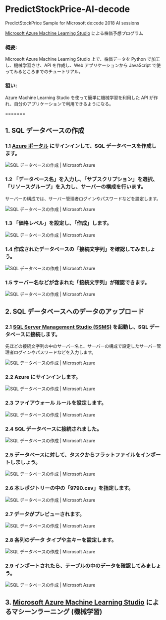 # PredictStockPrice-AI-decode
PredictStockPrice Sample for Microsoft de:code 2018 AI sessions

[Microsoft Azure Machine Learning Studio](https://studio.azureml.net) による株価予想プログラム

### 概要:
Microsoft Azure Machine Learning Studio 上で、株価データを Python で加工し、機械学習させ、API を作成し、Web アプリケーションから JavaScript で使ってみるところまでのチュートリアル。

### 狙い:
Azure Machine Learning Studio を使って簡単に機械学習を利用した API が作れ、自分のアプリケーションで利用できるようになる。

=======
## 1. SQL データベースの作成

### 1.1 [Azure ポータル](https://portal.azure.com) にサインインして、SQL データベースを作成します。

![SQL データベースの作成 | Microsoft Azure](https://github.com/Fujiwo/PredictStockPrice-AI-decode/blob/master/images/2018-05-12%20(04).png?raw=true "SQL データベースの作成 | Microsoft Azure")

### 1.2 「データベース名」を入力し、「サブスクリプション」を選択、「リソースグループ」を入力し、サーバーの構成を行います。
サーバーの構成では、サーバー管理者ログインやパスワードなどを設定します。

![SQL データベースの作成 | Microsoft Azure](https://github.com/Fujiwo/PredictStockPrice-AI-decode/blob/master/images/2018-05-12%20(06).png?raw=true "SQL データベースの作成 | Microsoft Azure")

### 1.3 「価格レベル」を設定し、「作成」します。

![SQL データベースの作成 | Microsoft Azure](https://github.com/Fujiwo/PredictStockPrice-AI-decode/blob/master/images/2018-05-12%20(07).png?raw=true "SQL データベースの作成 | Microsoft Azure")

### 1.4 作成されたデータベースの「接続文字列」を確認してみましょう。

![SQL データベースの作成 | Microsoft Azure](https://github.com/Fujiwo/PredictStockPrice-AI-decode/blob/master/images/2018-05-12%20(08).png?raw=true "SQL データベースの作成 | Microsoft Azure")

### 1.5 サーバー名などが含まれた「接続文字列」が確認できます。

![SQL データベースの作成 | Microsoft Azure](https://github.com/Fujiwo/PredictStockPrice-AI-decode/blob/master/images/2018-05-12%20(10).png?raw=true "SQL データベースの作成 | Microsoft Azure")

## 2. SQL データベースへのデータのアップロード

### 2.1 [SQL Server Management Studio (SSMS)](https://docs.microsoft.com/ja-jp/sql/ssms/download-sql-server-management-studio-ssms?view=sql-server-2017) を起動し、SQL データベースに接続します。
先ほどの接続文字列の中のサーバー名と、サーバーの構成で設定したサーバー管理者ログインやパスワードなどを入力します。

![SQL データベースの作成 | Microsoft Azure](https://github.com/Fujiwo/PredictStockPrice-AI-decode/blob/master/images/2018-05-12%20(00).png?raw=true "SQL データベースの作成 | Microsoft Azure")

### 2.2 Azure にサインインします。

![SQL データベースの作成 | Microsoft Azure](https://github.com/Fujiwo/PredictStockPrice-AI-decode/blob/master/images/2018-05-12%20(11).png?raw=true "SQL データベースの作成 | Microsoft Azure")

### 2.3 ファイアウォール ルールを設定します。

![SQL データベースの作成 | Microsoft Azure](https://github.com/Fujiwo/PredictStockPrice-AI-decode/blob/master/images/2018-05-12%20(01).png?raw=true "SQL データベースの作成 | Microsoft Azure")

### 2.4 SQL データベースに接続されました。

![SQL データベースの作成 | Microsoft Azure](https://github.com/Fujiwo/PredictStockPrice-AI-decode/blob/master/images/2018-05-12%20(12).png?raw=true "SQL データベースの作成 | Microsoft Azure")

### 2.5 データベースに対して、タスクからフラットファイルをインポートしましょう。

![SQL データベースの作成 | Microsoft Azure](https://github.com/Fujiwo/PredictStockPrice-AI-decode/blob/master/images/2018-05-12%20(13).png?raw=true "SQL データベースの作成 | Microsoft Azure")

### 2.6 本レポジトリーの中の「9790.csv」を指定します。

![SQL データベースの作成 | Microsoft Azure](https://github.com/Fujiwo/PredictStockPrice-AI-decode/blob/master/images/2018-05-12%20(14).png?raw=true "SQL データベースの作成 | Microsoft Azure")

### 2.7 データがプレビューされます。

![SQL データベースの作成 | Microsoft Azure](https://github.com/Fujiwo/PredictStockPrice-AI-decode/blob/master/images/2018-05-12%20(15).png?raw=true "SQL データベースの作成 | Microsoft Azure")

### 2.8 各列のデータ タイプや主キーを設定します。

![SQL データベースの作成 | Microsoft Azure](https://github.com/Fujiwo/PredictStockPrice-AI-decode/blob/master/images/2018-05-12%20(16).png?raw=true "SQL データベースの作成 | Microsoft Azure")

### 2.9 インポートされたら、テーブルの中のデータを確認してみましょう。

![SQL データベースの作成 | Microsoft Azure](https://github.com/Fujiwo/PredictStockPrice-AI-decode/blob/master/images/2018-05-12%20(17).png?raw=true "SQL データベースの作成 | Microsoft Azure")

## 3. [Microsoft Azure Machine Learning Studio](https://studio.azureml.net) によるマシーンラーニング (機械学習)



